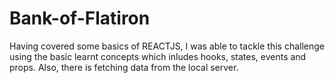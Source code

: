 # Bank-of-Flatiron
Having covered some basics of REACTJS, I was able to tackle this challenge using the basic learnt concepts which inludes hooks, states, events and props. Also, there is fetching data from the local server.